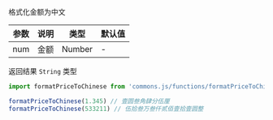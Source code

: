 格式化金额为中文

| 参数 | 说明 | 类型 | 默认值 |
| --- | --- | --- | --- |
| num | 金额 | Number | - |

返回结果 `String` 类型

```js
import formatPriceToChinese from 'commons.js/functions/formatPriceToChinese'

formatPriceToChinese(1.345) // 壹圆叁角肆分伍厘
formatPriceToChinese(533211) // 伍拾叁万叁仟贰佰壹拾壹圆整

```
